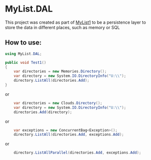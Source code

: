 # MyList.DAL

This project was created as part of [MyList1](https://github.com/vinils/MyList1) to be a persistence layer to store the data in different places, such as memory or SQL

## How to use:

```csharp
using MyList.DAL;

public void Test1()
{
    var directories = new Memories.Directory();
    var directory = new System.IO.DirectoryInfo("U:\\");
    directory.ListAll(directories.Add);
}
```
or
```csharp
    var directories = new Clouds.Directory();
    var directory = new System.IO.DirectoryInfo("U:\\");
    directories.Add(directory);
```
or
```csharp
    var exceptions = new ConcurrentBag<Exception>();
    directory.ListAll(directories.Add, exceptions.Add);
```
or
```csharp
    directory.ListAllParallel(directories.Add, exceptions.Add);
```
